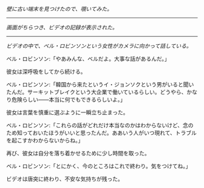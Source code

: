 _壁に古い端末を見つけたので、覗いてみた。_

---

_画面がちらつき、ビデオの記録が表示された。_

---

_ビデオの中で、ベル・ロビンソンという女性がカメラに向かって話している。_

ベル・ロビンソン:「やあみんな、ベルだよ。大事な話があるんだ。」

彼女は深呼吸をしてから続ける。

ベル・ロビンソン:「韓国から来たというイ・ジョンソクという男がいると聞いたんだ。サーキットブレイクという大企業で働いているらしい。どうやら、かなり危険らしい――本当に何でもできるらしいよ。」

彼女は言葉を慎重に選ぶように一瞬立ち止まった。

ベル・ロビンソン:「これらの話がどれだけ本当なのかはわからないけど、念のため知っておいたほうがいいと思ったんだ。ああいう人がいつ現れて、トラブルを起こすかわからないからね。」

再び、彼女は自分を落ち着かせるために少し時間を取った。

ベル・ロビンソン:「とにかく、今のところはこれで終わり。気をつけてね。」

ビデオは唐突に終わり、不安な気持ちが残った。
